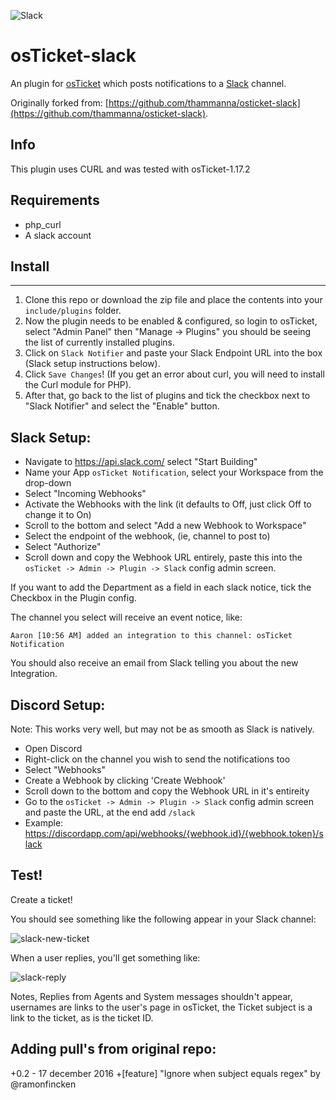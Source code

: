 ![Slack](https://a.slack-edge.com/ae57/img/slack_api_logo.png)

osTicket-slack
==============
An plugin for [osTicket](https://osticket.com) which posts notifications to a [Slack](https://slack.com) channel.

Originally forked from: [https://github.com/thammanna/osticket-slack](https://github.com/thammanna/osticket-slack).

Info
------
This plugin uses CURL and was tested with osTicket-1.17.2

## Requirements
- php_curl
- A slack account

## Install
--------
1. Clone this repo or download the zip file and place the contents into your `include/plugins` folder.
1. Now the plugin needs to be enabled & configured, so login to osTicket, select "Admin Panel" then "Manage -> Plugins" you should be seeing the list of currently installed plugins.
1. Click on `Slack Notifier` and paste your Slack Endpoint URL into the box (Slack setup instructions below). 
1. Click `Save Changes`! (If you get an error about curl, you will need to install the Curl module for PHP). 
1. After that, go back to the list of plugins and tick the checkbox next to "Slack Notifier" and select the "Enable" button.


## Slack Setup:
- Navigate to https://api.slack.com/ select "Start Building"
- Name your App `osTicket Notification`, select your Workspace from the drop-down
- Select "Incoming Webhooks"
- Activate the Webhooks with the link (it defaults to Off, just click Off to change it to On)
- Scroll to the bottom and select "Add a new Webhook to Workspace"
- Select the endpoint of the webhook, (ie, channel to post to)
- Select "Authorize"
- Scroll down and copy the Webhook URL entirely, paste this into the `osTicket -> Admin -> Plugin -> Slack` config admin screen.

If you want to add the Department as a field in each slack notice, tick the Checkbox in the Plugin config.

The channel you select will receive an event notice, like:
```
Aaron [10:56 AM] added an integration to this channel: osTicket Notification
```
You should also receive an email from Slack telling you about the new Integration.


## Discord Setup:
Note: This works very well, but may not be as smooth as Slack is natively.

- Open Discord
- Right-click on the channel you wish to send the notifications too
- Select "Webhooks"
- Create a Webhook by clicking 'Create Webhook'
- Scroll down to the bottom and copy the Webhook URL in it's entireity
- Go to the `osTicket -> Admin -> Plugin -> Slack` config admin screen and paste the URL, at the end add `/slack`
- Example: https://discordapp.com/api/webhooks/{webhook.id}/{webhook.token}/slack

## Test!
Create a ticket!

You should see something like the following appear in your Slack channel:

![slack-new-ticket](https://user-images.githubusercontent.com/5077391/31572647-923e07b0-b0f6-11e7-9515-98205d6f800f.png)

When a user replies, you'll get something like:

![slack-reply](https://user-images.githubusercontent.com/5077391/31572648-9279eb18-b0f6-11e7-97da-9a9c63a200d4.png)

Notes, Replies from Agents and System messages shouldn't appear, usernames are links to the user's page 
in osTicket, the Ticket subject is a link to the ticket, as is the ticket ID. 

## Adding pull's from original repo:
 +0.2 - 17 december 2016
 +[feature] "Ignore when subject equals regex" by @ramonfincken
